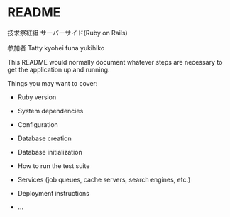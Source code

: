 # README

技求祭紅組 サーバーサイド(Ruby on Rails)

参加者
Tatty
kyohei
funa
yukihiko

This README would normally document whatever steps are necessary to get the
application up and running.

Things you may want to cover:

* Ruby version

* System dependencies

* Configuration

* Database creation

* Database initialization

* How to run the test suite

* Services (job queues, cache servers, search engines, etc.)

* Deployment instructions

* ...
